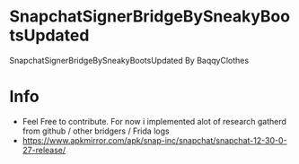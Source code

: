 # SnapchatSignerBridgeBySneakyBootsUpdated
SnapchatSignerBridgeBySneakyBootsUpdated By BaqqyClothes

# Info
- Feel Free to contribute. For now i implemented alot of research gatherd from github / other bridgers / Frida logs
- https://www.apkmirror.com/apk/snap-inc/snapchat/snapchat-12-30-0-27-release/
